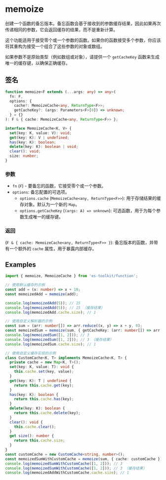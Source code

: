 # memoize

创建一个函数的备忘版本。备忘函数会基于接收到的参数缓存结果，因此如果再次传递相同的参数，它会返回缓存的结果，而不是重新计算。

这个功能适用于接受零个或一个参数的函数。如果你的函数接受多个参数，你应该将其重构为接受一个组合了这些参数的对象或数组。

如果参数不是原始类型（例如数组或对象），请提供一个 `getCacheKey` 函数来生成唯一的缓存键，以确保正确缓存。

## 签名

```typescript
function memoize<F extends (...args: any) => any>(
  fn: F,
  options: {
    cache?: MemoizeCache<any, ReturnType<F>>;
    getCacheKey?: (args: Parameters<F>[0]) => unknown;
  } = {}
): F & { cache: MemoizeCache<any, ReturnType<F>> };

interface MemoizeCache<K, V> {
  set(key: K, value: V): void;
  get(key: K): V | undefined;
  has(key: K): boolean;
  delete(key: K): boolean | void;
  clear(): void;
  size: number;
}
```

### 参数

- `fn` (`F`) - 要备忘的函数，它接受零个或一个参数。
- `options`: 备忘配置的可选项。
  - `options.cache` (`MemoizeCache<any, ReturnType<F>>`): 用于存储结果的缓存对象。默认为一个新的 `Map`。
  - `options.getCacheKey` (`(args: A) => unknown`): 可选函数，用于为每个参数生成唯一的缓存键。

### 返回

(`F & { cache: MemoizeCache<any, ReturnType<F>> }`): 备忘版本的函数，并带有一个额外的 `cache` 属性，用于暴露内部缓存。

## Examples

```typescript
import { memoize, MemoizeCache } from 'es-toolkit/function';

// 使用默认缓存的示例
const add = (x: number) => x + 10;
const memoizedAdd = memoize(add);

console.log(memoizedAdd(5)); // 15
console.log(memoizedAdd(5)); // 15 （缓存结果）
console.log(memoizedAdd.cache.size); // 1

// 使用自定义解析器的示例
const sum = (arr: number[]) => arr.reduce((x, y) => x + y, 0);
const memoizedSum = memoize(sum, { getCacheKey: (arr: number[]) => arr.join(',') });
console.log(memoizedSum([1, 2])); // 3
console.log(memoizedSum([1, 2])); // 3 （缓存结果）
console.log(memoizedSum.cache.size); // 1

// 使用自定义缓存实现的示例
class CustomCache<K, T> implements MemoizeCache<K, T> {
  private cache = new Map<K, T>();
  set(key: K, value: T): void {
    this.cache.set(key, value);
  }
  get(key: K): T | undefined {
    return this.cache.get(key);
  }
  has(key: K): boolean {
    return this.cache.has(key);
  }
  delete(key: K): boolean {
    return this.cache.delete(key);
  }
  clear(): void {
    this.cache.clear();
  }
  get size(): number {
    return this.cache.size;
  }
}
const customCache = new CustomCache<string, number>();
const memoizedSumWithCustomCache = memoize(sum, { cache: customCache });
console.log(memoizedSumWithCustomCache([1, 2])); // 3
console.log(memoizedSumWithCustomCache([1, 2])); // 3 （缓存结果）
console.log(memoizedAddWithCustomCache.cache.size); // 1
```
